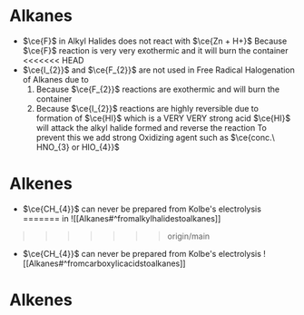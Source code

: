# Alkanes
- $\ce{F}$ in Alkyl Halides does not react with $\ce{Zn + H+}$
	  Because $\ce{F}$ reaction is very very exothermic and it will burn the container
<<<<<<< HEAD
- $\ce{I_{2}}$ and $\ce{F_{2}}$ are not used in Free Radical Halogenation of Alkanes due to 
	 1. Because $\ce{F_{2}}$ reactions are exothermic and will burn the container
	 2. Because $\ce{I_{2}}$ reactions are highly reversible due to formation of $\ce{HI}$ which is a VERY VERY strong acid
		 $\ce{HI}$ will attack the alkyl halide formed and reverse the reaction
		 To prevent this we add strong Oxidizing agent such as $\ce{conc.\ HNO_{3} or HIO_{4}}$
# Alkenes
- $\ce{CH_{4}}$ can never be prepared from Kolbe's electrolysis
=======
	  in ![[Alkanes#^fromalkylhalidestoalkanes]]
>>>>>>> origin/main

- $\ce{CH_{4}}$ can never be prepared from Kolbe's electrolysis
	![[Alkanes#^fromcarboxylicacidstoalkanes]]
# Alkenes

